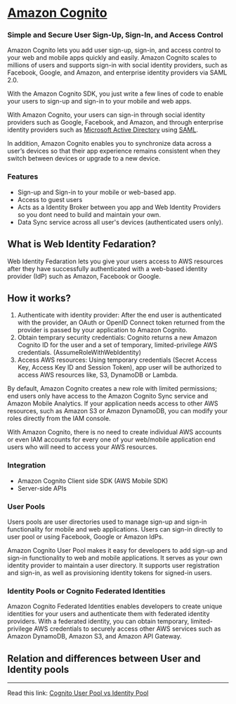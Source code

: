 # [Amazon Cognito](https://aws.amazon.com/cognito/)
### Simple and Secure User Sign-Up, Sign-In, and Access Control

Amazon Cognito lets you add user sign-up, sign-in, and access control to your web and mobile apps quickly and easily. Amazon Cognito scales to millions of users and supports sign-in with social identity providers, such as Facebook, Google, and Amazon, and enterprise identity providers via SAML 2.0.

With the Amazon Cognito SDK, you just write a few lines of code to enable your users to sign-up and sign-in to your mobile and web apps.

With Amazon Cognito, your users can sign-in through social identity providers such as Google, Facebook, and Amazon, and through enterprise identity providers such as [Microsoft Active Directory](https://aws.amazon.com/directoryservice/active-directory/) using [SAML](https://aws.amazon.com/identity/saml/).

In addition, Amazon Cognito enables you to synchronize data across a user’s devices so that their app experience remains consistent when they switch between devices or upgrade to a new device.

### Features
- Sign-up and Sign-in to your mobile or web-based app.
- Access to guest users
- Acts as a Identity Broker between you app and Web Identity Providers so you dont need to build and maintain your own.
- Data Sync service across all user's devices (authenticated users only).


## What is Web Identity Fedaration?
Web Identity Fedaration lets you give your users access to AWS resources after they have successfully authenticated with a web-based identity provider (IdP) such as Amazon, Facebook or Google.


## How it works?
1. Authenticate with identity provider: After the end user is authenticated with the provider, an OAuth or OpenID Connect token returned from the provider is passed by your
application to Amazon Cognito.
2. Obtain temprary security credentials: Cognito returns a new Amazon Cognito ID for the user and a set of temporary, limited-privilege AWS credentials. (AssumeRoleWithWebIdentity)
3. Access AWS resources: Using temporary credentials (Secret Access Key, Access Key ID and Session Token), app user will be authorized to access AWS resources like, S3, DynamoDB or Lambda.


By default, Amazon Cognito creates a new role with limited permissions; end users only have access to the Amazon Cognito Sync service and Amazon Mobile Analytics. If your application needs access to other AWS resources, such as
Amazon S3 or Amazon DynamoDB, you can modify your roles directly from the IAM console.

With Amazon Cognito, there is no need to create individual AWS accounts or even IAM accounts for every one of your web/mobile application end users who will need to access your AWS resources.

### Integration
- Amazon Cognito Client side SDK (AWS Mobile SDK)
- Server-side APIs

### User Pools
Users pools are user directories used to manage sign-up and sign-in functionality for mobile and web applications.
Users can sign-in directly to user pool or using Facebook, Google or Amazon IdPs.

Amazon Cognito User Pool makes it easy for developers to add sign-up and sign-in functionality to web and mobile applications. It serves as your own identity provider to maintain a user directory. It supports user registration and sign-in, as well as provisioning identity tokens for signed-in users.

### Identity Pools or Cognito Federated Identities
Amazon Cognito Federated Identities enables developers to create unique identities for your users and authenticate them with federated identity providers. With a federated identity, you can obtain temporary, limited-privilege AWS credentials to securely access other AWS services such as Amazon DynamoDB, Amazon S3, and Amazon API Gateway.

## Relation and differences between User and Identity pools
---
Read this link: [Cognito User Pool vs Identity Pool](https://serverless-stack.com/chapters/cognito-user-pool-vs-identity-pool.html)

